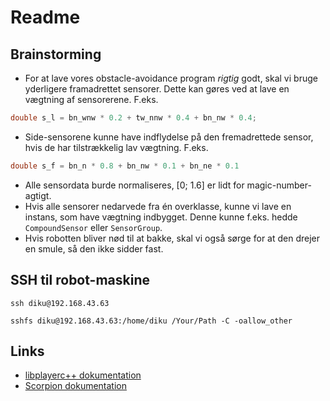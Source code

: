 Readme
======

Brainstorming
-------------
* For at lave vores obstacle-avoidance program *rigtig* godt, skal vi bruge yderligere framadrettet sensorer. Dette kan gøres ved at lave en vægtning af sensorerene. F.eks.

```c
double s_l = bn_wnw * 0.2 + tw_nnw * 0.4 + bn_nw * 0.4;
```
* Side-sensorene kunne have indflydelse på den fremadrettede sensor, hvis de har tilstrækkelig lav vægtning. F.eks.

 ```c
 double s_f = bn_n * 0.8 + bn_nw * 0.1 + bn_ne * 0.1
 ```
* Alle sensordata burde normaliseres, [0; 1.6] er lidt for magic-number-agtigt.
* Hvis alle sensorer nedarvede fra én overklasse, kunne vi lave en instans, som have vægtning indbygget. Denne kunne f.eks. hedde `CompoundSensor` eller `SensorGroup`.
* Hvis robotten bliver nød til at bakke, skal vi også sørge for at den drejer en smule, så den ikke sidder fast.

SSH til robot-maskine
---------------------
```
ssh diku@192.168.43.63
```

```
sshfs diku@192.168.43.63:/home/diku /Your/Path -C -oallow_other 
```

Links
-----
* [libplayerc++ dokumentation](http://playerstage.sourceforge.net/doc/Player-cvs/player/group__player__clientlib__cplusplus.html)
* [Scorpion dokumentation](http://image.diku.dk/mediawiki/images/e/e7/Usermanualdoc_HandedIn.pdf)
